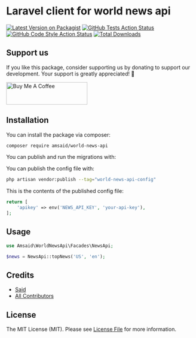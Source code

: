 # Laravel client for world news api

[![Latest Version on Packagist](https://img.shields.io/packagist/v/amsaid/world-news-api.svg?style=flat-square)](https://packagist.org/packages/amsaid/world-news-api)
[![GitHub Tests Action Status](https://img.shields.io/github/actions/workflow/status/amsaid/world-news-api/run-tests.yml?branch=main&label=tests&style=flat-square)](https://github.com/amsaid/world-news-api/actions?query=workflow%3Arun-tests+branch%3Amain)
[![GitHub Code Style Action Status](https://img.shields.io/github/actions/workflow/status/amsaid/world-news-api/fix-php-code-style-issues.yml?branch=main&label=code%20style&style=flat-square)](https://github.com/amsaid/world-news-api/actions?query=workflow%3A"Fix+PHP+code+style+issues"+branch%3Amain)
[![Total Downloads](https://img.shields.io/packagist/dt/amsaid/world-news-api.svg?style=flat-square)](https://packagist.org/packages/amsaid/world-news-api)


## Support us

If you like this package, consider supporting us by donating to support our development. Your support is greatly appreciated! 🙏

<a href="https://www.buymeacoffee.com/amsaid" target="_blank"><img src="https://cdn.buymeacoffee.com/buttons/v2/default-yellow.png" alt="Buy Me A Coffee" style="height: 60px !important;width: 217px !important;" ></a>

## Installation

You can install the package via composer:

```bash
composer require amsaid/world-news-api
```

You can publish and run the migrations with:


You can publish the config file with:

```bash
php artisan vendor:publish --tag="world-news-api-config"
```

This is the contents of the published config file:

```php
return [
    'apikey' => env('NEWS_API_KEY', 'your-api-key'),
];
```


## Usage

```php
use Amsaid\WorldNewsApi\Facades\NewsApi;

$news = NewsApi::topNews('US', 'en');

```

## Credits

- [Said](https://github.com/amsaid)
- [All Contributors](../../contributors)

## License

The MIT License (MIT). Please see [License File](LICENSE.md) for more information.

